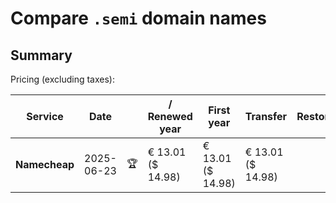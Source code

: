 # Compare `.semi` domain names

## Summary

Pricing (excluding taxes):

| Service | Date |  | / Renewed year | First year | Transfer | Restoration |
|--|--|--|--|--|--|--|
| **Namecheap** | 2025-06-23 | 🏆 | € 13.01<br>($ 14.98) | € 13.01<br>($ 14.98) | € 13.01<br>($ 14.98) |  |
